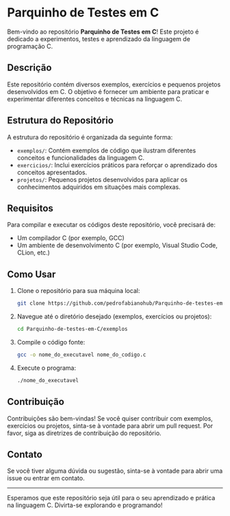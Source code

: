 # Parquinho de Testes em C

Bem-vindo ao repositório **Parquinho de Testes em C**! Este projeto é dedicado a experimentos, testes e aprendizado da linguagem de programação C.

## Descrição

Este repositório contém diversos exemplos, exercícios e pequenos projetos desenvolvidos em C. O objetivo é fornecer um ambiente para praticar e experimentar diferentes conceitos e técnicas na linguagem C.

## Estrutura do Repositório

A estrutura do repositório é organizada da seguinte forma:

- `exemplos/`: Contém exemplos de código que ilustram diferentes conceitos e funcionalidades da linguagem C.
- `exercicios/`: Inclui exercícios práticos para reforçar o aprendizado dos conceitos apresentados.
- `projetos/`: Pequenos projetos desenvolvidos para aplicar os conhecimentos adquiridos em situações mais complexas.

## Requisitos

Para compilar e executar os códigos deste repositório, você precisará de:

- Um compilador C (por exemplo, GCC)
- Um ambiente de desenvolvimento C (por exemplo, Visual Studio Code, CLion, etc.)

## Como Usar

1. Clone o repositório para sua máquina local:
    ```sh
    git clone https://github.com/pedrofabianohub/Parquinho-de-testes-em-C.git
    ```

2. Navegue até o diretório desejado (exemplos, exercícios ou projetos):
    ```sh
    cd Parquinho-de-testes-em-C/exemplos
    ```

3. Compile o código fonte:
    ```sh
    gcc -o nome_do_executavel nome_do_codigo.c
    ```

4. Execute o programa:
    ```sh
    ./nome_do_executavel
    ```

## Contribuição

Contribuições são bem-vindas! Se você quiser contribuir com exemplos, exercícios ou projetos, sinta-se à vontade para abrir um pull request. Por favor, siga as diretrizes de contribuição do repositório.


## Contato

Se você tiver alguma dúvida ou sugestão, sinta-se à vontade para abrir uma issue ou entrar em contato.

---

Esperamos que este repositório seja útil para o seu aprendizado e prática na linguagem C. Divirta-se explorando e programando!
